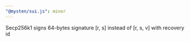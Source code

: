 ```yaml
---
"@mysten/sui.js": minor
---
```


Secp256k1 signs 64-bytes signature [r, s] instead of [r, s, v] with recovery id

